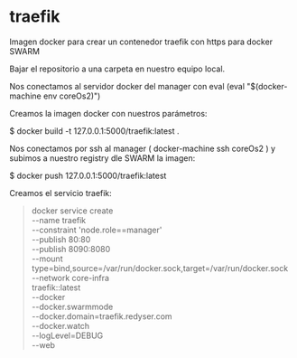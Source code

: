 # traefik
Imagen docker para crear un contenedor traefik con https para docker SWARM

Bajar el repositorio a una carpeta en nuestro equipo local.

Nos conectamos al servidor docker del manager con eval (eval "$(docker-machine env coreOs2)")

Creamos la imagen docker con nuestros parámetros:

$ docker build -t 127.0.0.1:5000/traefik:latest .

Nos conectamos por ssh al manager (  docker-machine ssh coreOs2 ) y subimos a nuestro registry dle SWARM la imagen:

$ docker push 127.0.0.1:5000/traefik:latest

Creamos el servicio traefik:

> docker service create \
--name traefik \
--constraint 'node.role==manager' \
--publish 80:80 \
--publish 8090:8080 \
--mount type=bind,source=/var/run/docker.sock,target=/var/run/docker.sock \
--network core-infra \
traefik::latest \
--docker \
--docker.swarmmode \
--docker.domain=traefik.redyser.com \
--docker.watch \
--logLevel=DEBUG \
--web
